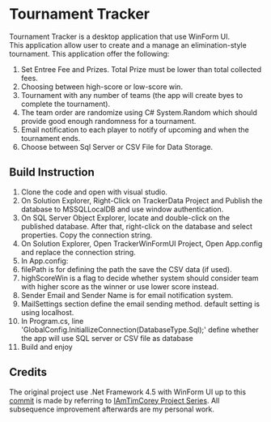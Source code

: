 # Tournament Tracker  
Tournament Tracker is a desktop application that use WinForm UI.  
This application allow user to create and a manage an elimination-style tournament. This application offer the following:  
1. Set Entree Fee and Prizes. Total Prize must be lower than total collected fees.  
2. Choosing between high-score or low-score win.  
3. Tournament with any number of teams (the app will create byes to complete the tournament).  
4. The team order are randomize using C# System.Random which should provide good enough randomness for a tournament.  
5. Email notification to each player to notify of upcoming and when the tournament ends.
6. Choose between Sql Server or CSV File for Data Storage.

## Build Instruction
1. Clone the code and open with visual studio.  
2. On Solution Explorer, Right-Click on TrackerData Project and Publish the database to MSSQLLocalDB and use window authentication.  
3. On SQL Server Object Explorer, locate and double-click on the published database. After that, right-click on the database and select properties. Copy the connection string.  
4. On Solution Explorer, Open TrackerWinFormUI Project, Open App.config and replace the connection string.  
5. In App.config:  
  1. filePath is for defining the path the save the CSV data (if used). 
  2. highScoreWin is a flag to decide whether system should consider team with higher score as the winner or use lower score instead.   
  3. Sender Email and Sender Name is for email notification system.  
  4. MailSettings section define the email sending method. default setting is using localhost.  
6. In Program.cs, line 'GlobalConfig.InitiallizeConnection(DatabaseType.Sql);' define whether the app will use SQL server or CSV file as database
7. Build and enjoy

## Credits
The original project use .Net Framework 4.5 with WinForm UI up to this [commit](https://github.com/Amirruddin-Razak/TournamentTracker/tree/ea4a84fdc012ecccd09849de6e30b42eccd68792) is made by referring to [IAmTimCorey Project Series](https://www.youtube.com/watch?v=HalXZUHfKLA&list=PLLWMQd6PeGY3t63w-8MMIjIyYS7MsFcCi).
All subsequence improvement afterwards are my personal work.
